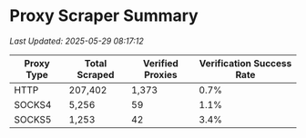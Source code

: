# Proxy Scraper Summary

_Last Updated: 2025-05-29 08:17:12_

| Proxy Type | Total Scraped | Verified Proxies | Verification Success Rate |
|------------|--------------|------------------|--------------------------|
| HTTP | 207,402 | 1,373 | 0.7% |
| SOCKS4 | 5,256 | 59 | 1.1% |
| SOCKS5 | 1,253 | 42 | 3.4% |
